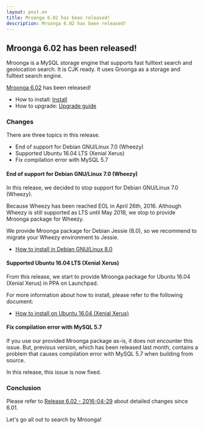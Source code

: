 ```yaml
---
layout: post.en
title: Mroonga 6.02 has been released!
description: Mroonga 6.02 has been released!
---
```


## Mroonga 6.02 has been released!

Mroonga is a MySQL storage engine that supports fast fulltext search
and geolocation search. It is CJK ready. It uses Groonga as a storage
and fulltext search engine.

[Mroonga 6.02](/docs/news.html#release-6.02) has been released!

  * How to install: [Install](/docs/install.html)
  * How to upgrade: [Upgrade guide](/docs/upgrade.html)

### Changes

There are three topics in this release.

  * End of support for Debian GNU/Linux 7.0 (Wheezy)
  * Supported Ubuntu 16.04 LTS (Xenial Xerus)
  * Fix compilation error with MySQL 5.7

#### End of support for Debian GNU/Linux 7.0 (Wheezy)

In this release, we decided to stop support for Debian GNU/Linux 7.0 (Wheezy).

Because Wheezy has been reached EOL in April 26th, 2016.
Although Wheezy is still supported as LTS until May 2018, we stop to provide Mroonga package for Wheezy.

We provide Mroonga package for Debian Jessie (8.0), so we recommend to migrate your Wheezy environment to Jessie.

  * [How to install in Debian GNU/Linux 8.0](http://mroonga.org/docs/install/debian.html#jessie)

#### Supported Ubuntu 16.04 LTS (Xenial Xerus)

From this release, we start to provide Mroonga package for Ubuntu 16.04 (Xenial Xerus) in PPA on Launchpad.

For more information about how to install, please refer to the following document:

  * [How to install on Ubuntu 16.04 (Xenial Xerus)](http://mroonga.org/en/docs/install/ubuntu.html)

#### Fix compilation error with MySQL 5.7

If you use our provided Mroonga package as-is, it does not encounter this issue. But, previous version, which has been released last month, contains a problem that causes compilation error with MySQL 5.7 when building from source.

In this release, this issue is now fixed.

### Conclusion

Please refer to [Release 6.02 - 2016-04-29](/docs/news.html#release-6.02) about detailed changes since 6.01.

Let's go all out to search by Mroonga!
